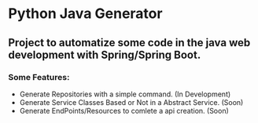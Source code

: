 # Python Java Generator
## Project to automatize some code in the java web development with Spring/Spring Boot.
### Some Features:
- Generate Repositories with a simple command. (In Development)
- Generate Service Classes Based or Not in a Abstract Service. (Soon)
- Generate EndPoints/Resources to comlete a api creation. (Soon)
